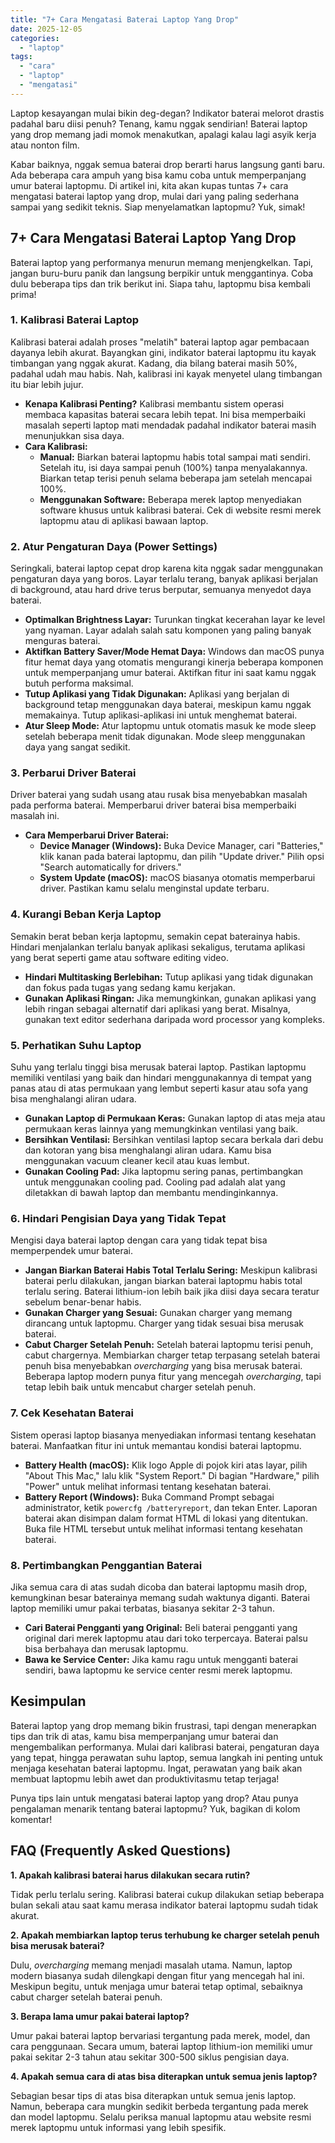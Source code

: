```yaml
---
title: "7+ Cara Mengatasi Baterai Laptop Yang Drop"
date: 2025-12-05
categories: 
  - "laptop"
tags: 
  - "cara"
  - "laptop"
  - "mengatasi"
---
```


Laptop kesayangan mulai bikin deg-degan? Indikator baterai melorot drastis padahal baru diisi penuh? Tenang, kamu nggak sendirian! Baterai laptop yang drop memang jadi momok menakutkan, apalagi kalau lagi asyik kerja atau nonton film.

Kabar baiknya, nggak semua baterai drop berarti harus langsung ganti baru. Ada beberapa cara ampuh yang bisa kamu coba untuk memperpanjang umur baterai laptopmu. Di artikel ini, kita akan kupas tuntas 7+ cara mengatasi baterai laptop yang drop, mulai dari yang paling sederhana sampai yang sedikit teknis. Siap menyelamatkan laptopmu? Yuk, simak!

## 7+ Cara Mengatasi Baterai Laptop Yang Drop

Baterai laptop yang performanya menurun memang menjengkelkan. Tapi, jangan buru-buru panik dan langsung berpikir untuk menggantinya. Coba dulu beberapa tips dan trik berikut ini. Siapa tahu, laptopmu bisa kembali prima!

### 1\. Kalibrasi Baterai Laptop

Kalibrasi baterai adalah proses "melatih" baterai laptop agar pembacaan dayanya lebih akurat. Bayangkan gini, indikator baterai laptopmu itu kayak timbangan yang nggak akurat. Kadang, dia bilang baterai masih 50%, padahal udah mau habis. Nah, kalibrasi ini kayak menyetel ulang timbangan itu biar lebih jujur.

- **Kenapa Kalibrasi Penting?** Kalibrasi membantu sistem operasi membaca kapasitas baterai secara lebih tepat. Ini bisa memperbaiki masalah seperti laptop mati mendadak padahal indikator baterai masih menunjukkan sisa daya.
- **Cara Kalibrasi:**
    - **Manual:** Biarkan baterai laptopmu habis total sampai mati sendiri. Setelah itu, isi daya sampai penuh (100%) tanpa menyalakannya. Biarkan tetap terisi penuh selama beberapa jam setelah mencapai 100%.
    - **Menggunakan Software:** Beberapa merek laptop menyediakan software khusus untuk kalibrasi baterai. Cek di website resmi merek laptopmu atau di aplikasi bawaan laptop.

### 2\. Atur Pengaturan Daya (Power Settings)

Seringkali, baterai laptop cepat drop karena kita nggak sadar menggunakan pengaturan daya yang boros. Layar terlalu terang, banyak aplikasi berjalan di background, atau hard drive terus berputar, semuanya menyedot daya baterai.

- **Optimalkan Brightness Layar:** Turunkan tingkat kecerahan layar ke level yang nyaman. Layar adalah salah satu komponen yang paling banyak menguras baterai.
- **Aktifkan Battery Saver/Mode Hemat Daya:** Windows dan macOS punya fitur hemat daya yang otomatis mengurangi kinerja beberapa komponen untuk memperpanjang umur baterai. Aktifkan fitur ini saat kamu nggak butuh performa maksimal.
- **Tutup Aplikasi yang Tidak Digunakan:** Aplikasi yang berjalan di background tetap menggunakan daya baterai, meskipun kamu nggak memakainya. Tutup aplikasi-aplikasi ini untuk menghemat baterai.
- **Atur Sleep Mode:** Atur laptopmu untuk otomatis masuk ke mode sleep setelah beberapa menit tidak digunakan. Mode sleep menggunakan daya yang sangat sedikit.

### 3\. Perbarui Driver Baterai

Driver baterai yang sudah usang atau rusak bisa menyebabkan masalah pada performa baterai. Memperbarui driver baterai bisa memperbaiki masalah ini.

- **Cara Memperbarui Driver Baterai:**
    - **Device Manager (Windows):** Buka Device Manager, cari "Batteries," klik kanan pada baterai laptopmu, dan pilih "Update driver." Pilih opsi "Search automatically for drivers."
    - **System Update (macOS):** macOS biasanya otomatis memperbarui driver. Pastikan kamu selalu menginstal update terbaru.

### 4\. Kurangi Beban Kerja Laptop

Semakin berat beban kerja laptopmu, semakin cepat baterainya habis. Hindari menjalankan terlalu banyak aplikasi sekaligus, terutama aplikasi yang berat seperti game atau software editing video.

- **Hindari Multitasking Berlebihan:** Tutup aplikasi yang tidak digunakan dan fokus pada tugas yang sedang kamu kerjakan.
- **Gunakan Aplikasi Ringan:** Jika memungkinkan, gunakan aplikasi yang lebih ringan sebagai alternatif dari aplikasi yang berat. Misalnya, gunakan text editor sederhana daripada word processor yang kompleks.

### 5\. Perhatikan Suhu Laptop

Suhu yang terlalu tinggi bisa merusak baterai laptop. Pastikan laptopmu memiliki ventilasi yang baik dan hindari menggunakannya di tempat yang panas atau di atas permukaan yang lembut seperti kasur atau sofa yang bisa menghalangi aliran udara.

- **Gunakan Laptop di Permukaan Keras:** Gunakan laptop di atas meja atau permukaan keras lainnya yang memungkinkan ventilasi yang baik.
- **Bersihkan Ventilasi:** Bersihkan ventilasi laptop secara berkala dari debu dan kotoran yang bisa menghalangi aliran udara. Kamu bisa menggunakan vacuum cleaner kecil atau kuas lembut.
- **Gunakan Cooling Pad:** Jika laptopmu sering panas, pertimbangkan untuk menggunakan cooling pad. Cooling pad adalah alat yang diletakkan di bawah laptop dan membantu mendinginkannya.

### 6\. Hindari Pengisian Daya yang Tidak Tepat

Mengisi daya baterai laptop dengan cara yang tidak tepat bisa memperpendek umur baterai.

- **Jangan Biarkan Baterai Habis Total Terlalu Sering:** Meskipun kalibrasi baterai perlu dilakukan, jangan biarkan baterai laptopmu habis total terlalu sering. Baterai lithium-ion lebih baik jika diisi daya secara teratur sebelum benar-benar habis.
- **Gunakan Charger yang Sesuai:** Gunakan charger yang memang dirancang untuk laptopmu. Charger yang tidak sesuai bisa merusak baterai.
- **Cabut Charger Setelah Penuh:** Setelah baterai laptopmu terisi penuh, cabut chargernya. Membiarkan charger tetap terpasang setelah baterai penuh bisa menyebabkan _overcharging_ yang bisa merusak baterai. Beberapa laptop modern punya fitur yang mencegah _overcharging_, tapi tetap lebih baik untuk mencabut charger setelah penuh.

### 7\. Cek Kesehatan Baterai

Sistem operasi laptop biasanya menyediakan informasi tentang kesehatan baterai. Manfaatkan fitur ini untuk memantau kondisi baterai laptopmu.

- **Battery Health (macOS):** Klik logo Apple di pojok kiri atas layar, pilih "About This Mac," lalu klik "System Report." Di bagian "Hardware," pilih "Power" untuk melihat informasi tentang kesehatan baterai.
- **Battery Report (Windows):** Buka Command Prompt sebagai administrator, ketik `powercfg /batteryreport`, dan tekan Enter. Laporan baterai akan disimpan dalam format HTML di lokasi yang ditentukan. Buka file HTML tersebut untuk melihat informasi tentang kesehatan baterai.

### 8\. Pertimbangkan Penggantian Baterai

Jika semua cara di atas sudah dicoba dan baterai laptopmu masih drop, kemungkinan besar baterainya memang sudah waktunya diganti. Baterai laptop memiliki umur pakai terbatas, biasanya sekitar 2-3 tahun.

- **Cari Baterai Pengganti yang Original:** Beli baterai pengganti yang original dari merek laptopmu atau dari toko terpercaya. Baterai palsu bisa berbahaya dan merusak laptopmu.
- **Bawa ke Service Center:** Jika kamu ragu untuk mengganti baterai sendiri, bawa laptopmu ke service center resmi merek laptopmu.

## Kesimpulan

Baterai laptop yang drop memang bikin frustrasi, tapi dengan menerapkan tips dan trik di atas, kamu bisa memperpanjang umur baterai dan mengembalikan performanya. Mulai dari kalibrasi baterai, pengaturan daya yang tepat, hingga perawatan suhu laptop, semua langkah ini penting untuk menjaga kesehatan baterai laptopmu. Ingat, perawatan yang baik akan membuat laptopmu lebih awet dan produktivitasmu tetap terjaga!

Punya tips lain untuk mengatasi baterai laptop yang drop? Atau punya pengalaman menarik tentang baterai laptopmu? Yuk, bagikan di kolom komentar!

## FAQ (Frequently Asked Questions)

**1\. Apakah kalibrasi baterai harus dilakukan secara rutin?**

Tidak perlu terlalu sering. Kalibrasi baterai cukup dilakukan setiap beberapa bulan sekali atau saat kamu merasa indikator baterai laptopmu sudah tidak akurat.

**2\. Apakah membiarkan laptop terus terhubung ke charger setelah penuh bisa merusak baterai?**

Dulu, _overcharging_ memang menjadi masalah utama. Namun, laptop modern biasanya sudah dilengkapi dengan fitur yang mencegah hal ini. Meskipun begitu, untuk menjaga umur baterai tetap optimal, sebaiknya cabut charger setelah baterai penuh.

**3\. Berapa lama umur pakai baterai laptop?**

Umur pakai baterai laptop bervariasi tergantung pada merek, model, dan cara penggunaan. Secara umum, baterai laptop lithium-ion memiliki umur pakai sekitar 2-3 tahun atau sekitar 300-500 siklus pengisian daya.

**4\. Apakah semua cara di atas bisa diterapkan untuk semua jenis laptop?**

Sebagian besar tips di atas bisa diterapkan untuk semua jenis laptop. Namun, beberapa cara mungkin sedikit berbeda tergantung pada merek dan model laptopmu. Selalu periksa manual laptopmu atau website resmi merek laptopmu untuk informasi yang lebih spesifik.
